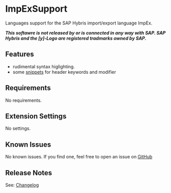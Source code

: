 # ImpExSupport

Languages support for the SAP Hybris import/export language ImpEx.

**_This softawre is not released by or is connected in any way with SAP. SAP Hybris and the [y]-Logo are registered tradmarks owned by SAP._**

## Features

* rudimental syntax higlighting.
* some [snippets](docs/Snippets.md) for header keywords and modifier

## Requirements

No requirements.

## Extension Settings

No settings.

## Known Issues

No known issues.
If you find one, feel free to open an issue on [GitHub](https://github.com/simplyRoba/ImpExSupport/issues)

## Release Notes

See: [Changelog](CHANGELOG.md)
